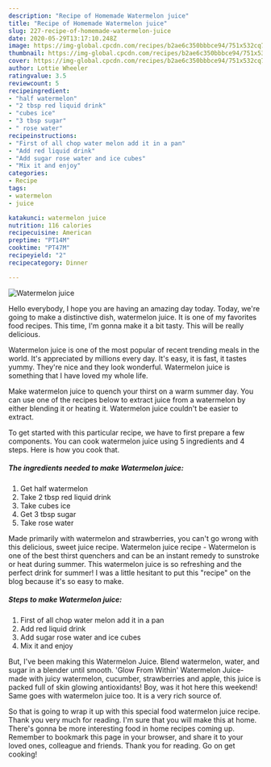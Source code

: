 ```yaml
---
description: "Recipe of Homemade Watermelon juice"
title: "Recipe of Homemade Watermelon juice"
slug: 227-recipe-of-homemade-watermelon-juice
date: 2020-05-29T13:17:10.248Z
image: https://img-global.cpcdn.com/recipes/b2ae6c350bbbce94/751x532cq70/watermelon-juice-recipe-main-photo.jpg
thumbnail: https://img-global.cpcdn.com/recipes/b2ae6c350bbbce94/751x532cq70/watermelon-juice-recipe-main-photo.jpg
cover: https://img-global.cpcdn.com/recipes/b2ae6c350bbbce94/751x532cq70/watermelon-juice-recipe-main-photo.jpg
author: Lottie Wheeler
ratingvalue: 3.5
reviewcount: 5
recipeingredient:
- "half watermelon"
- "2 tbsp red liquid drink"
- "cubes ice"
- "3 tbsp sugar"
- " rose water"
recipeinstructions:
- "First of all chop water melon add it in a pan"
- "Add red liquid drink"
- "Add sugar rose water and ice cubes"
- "Mix it and enjoy"
categories:
- Recipe
tags:
- watermelon
- juice

katakunci: watermelon juice 
nutrition: 116 calories
recipecuisine: American
preptime: "PT14M"
cooktime: "PT47M"
recipeyield: "2"
recipecategory: Dinner

---
```



![Watermelon juice](https://img-global.cpcdn.com/recipes/b2ae6c350bbbce94/751x532cq70/watermelon-juice-recipe-main-photo.jpg)

Hello everybody, I hope you are having an amazing day today. Today, we're going to make a distinctive dish, watermelon juice. It is one of my favorites food recipes. This time, I'm gonna make it a bit tasty. This will be really delicious.

Watermelon juice is one of the most popular of recent trending meals in the world. It's appreciated by millions every day. It's easy, it is fast, it tastes yummy. They're nice and they look wonderful. Watermelon juice is something that I have loved my whole life.

Make watermelon juice to quench your thirst on a warm summer day. You can use one of the recipes below to extract juice from a watermelon by either blending it or heating it. Watermelon juice couldn&#39;t be easier to extract.


To get started with this particular recipe, we have to first prepare a few components. You can cook watermelon juice using 5 ingredients and 4 steps. Here is how you cook that.

<!--inarticleads1-->

##### The ingredients needed to make Watermelon juice:

1. Get half watermelon
1. Take 2 tbsp red liquid drink
1. Take cubes ice
1. Get 3 tbsp sugar
1. Take  rose water


Made primarily with watermelon and strawberries, you can&#39;t go wrong with this delicious, sweet juice recipe. Watermelon juice recipe - Watermelon is one of the best thirst quenchers and can be an instant remedy to sunstroke or heat during summer. This watermelon juice is so refreshing and the perfect drink for summer! I was a little hesitant to put this &#34;recipe&#34; on the blog because it&#39;s so easy to make. 

<!--inarticleads2-->

##### Steps to make Watermelon juice:

1. First of all chop water melon add it in a pan
1. Add red liquid drink
1. Add sugar rose water and ice cubes
1. Mix it and enjoy


But, I&#39;ve been making this Watermelon Juice. Blend watermelon, water, and sugar in a blender until smooth. &#39;Glow From Within&#39; Watermelon Juice- made with juicy watermelon, cucumber, strawberries and apple, this juice is packed full of skin glowing antioxidants! Boy, was it hot here this weekend! Same goes with watermelon juice too. It is a very rich source of. 

So that is going to wrap it up with this special food watermelon juice recipe. Thank you very much for reading. I'm sure that you will make this at home. There's gonna be more interesting food in home recipes coming up. Remember to bookmark this page in your browser, and share it to your loved ones, colleague and friends. Thank you for reading. Go on get cooking!
